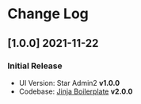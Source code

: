 # Change Log

## [1.0.0] 2021-11-22
### Initial Release

- UI Version: Star Admin2 **v1.0.0**
- Codebase: [Jinja Boilerplate](https://github.com/app-generator/boilerplate-code-jinja) **v2.0.0**
